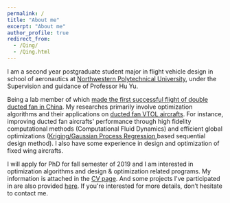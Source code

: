 ```yaml
---
permalink: /
title: "About me"
excerpt: "About me"
author_profile: true
redirect_from: 
  - /Qing/
  - /Qing.html
---
```


I am a second year postgraduate student major in flight vehicle design in school of aeronautics at [Northwestern Polytechnical University](http://en.nwpu.edu.cn/), under the Supervision and guidance of Professor Hu Yu.


Being a lab member of which [made the first successful flight of double ducted fan in China](http://www.miit.gov.cn/n1146290/n1146402/n1146445/c5637908/content.html). My researches primarily involve optimization algorithms and their applications on [ducted fan VTOL aircrafts](https://en.wikipedia.org/wiki/Ducted_fan). For instance, improving ducted fan aircrafts' performance through high fidelity computational methods (Computational Fluid Dynamics) and efficient global optimizations ([Kriging/Gaussian Process Regression ](https://en.wikipedia.org/wiki/Kriging) based sequential design method).  I also have some experience in design and optimization of fixed wing aircrafts.

I will apply for PhD for fall semester of 2019 and I am interested in optimization algorithms and design & optimization related programs.  My information is attached in the [CV page](https://tsingqaq.github.io/cv/). And some projects I've participated in are also provided [here](https://tsingqaq.github.io/projects/). If you're interested for more details, don’t hesitate to contact me.


